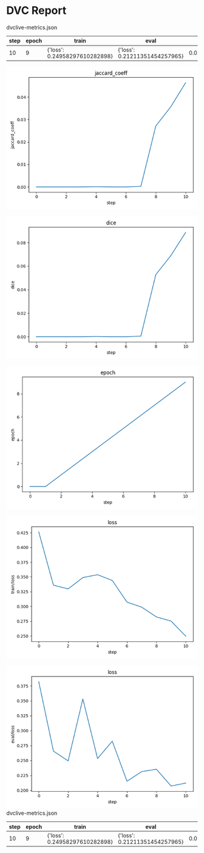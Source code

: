 # DVC Report

dvclive-metrics.json

|   step |   epoch | train                         | eval                          |      dice |   jaccard_coeff |
|--------|---------|-------------------------------|-------------------------------|-----------|-----------------|
|     10 |       9 | {'loss': 0.24958297610282898} | {'loss': 0.21211351454257965} | 0.0887244 |       0.0464215 |

![static/jaccard_coeff](static/jaccard_coeff.png)

![static/dice](static/dice.png)

![static/epoch](static/epoch.png)

![static/train/loss](static/train/loss.png)

![static/eval/loss](static/eval/loss.png)
dvclive-metrics.json

|   step |   epoch | train                         | eval                          |      dice |   jaccard_coeff |
|--------|---------|-------------------------------|-------------------------------|-----------|-----------------|
|     10 |       9 | {'loss': 0.24958297610282898} | {'loss': 0.21211351454257965} | 0.0887244 |       0.0464215 |
